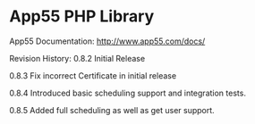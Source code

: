 App55 PHP Library
=================

App55 Documentation:
http://www.app55.com/docs/

Revision History:
0.8.2 Initial Release

0.8.3 Fix incorrect Certificate in initial release 

0.8.4 Introduced basic scheduling support and integration tests.

0.8.5 Added full scheduling as well as get user support.
